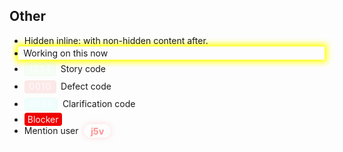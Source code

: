 ## Other
- Hidden inline: <hide>hidden</hide> with non-hidden content after.
- <now>Working on this now
- <ti>1234</ti> Story code
- <tid>0010</tid> Defect code
- <tic>0099</tic> Clarification code
- <blocker>Blocker</blocker>
- Mention user <tag>j5v


<style>
  li { margin-bottom: 0.1rem }

  now {
    display: block;
    padding: 2px 8px;
    margin-left: -0.6rem;
    box-shadow: 0px 0px 9px 4px hsla(60,100%, 50%, 1);
  }

  /* ticket numbers */
  ti, tid, tic {
    padding: 0rem 0.4rem 0.1rem 0.4rem;
    background: hsla(120,80%,90%,0.2);
    color: hsla(120,0%,100%,0.80);
    font-weight: 400;
    margin-right: 0.25em;
    border: 1px solid hsla(120,80%,90%,0.2);
    border-radius: 4px;
    letter-spacing: 0.06rem;
    white-space: nowrap;
    line-height: 1.9em;
  }
  tid { background: hsla(0,80%,85%,0.32) }
  tic { background: hsla(180,90%,90%,0.32) }

  /* blocker tag */
  blocker {
    color: #FEE;
    background-color: #E00;
    padding: 2px 5px;
    margin: 0px 2px 0px 0px;
    border-radius: 4px;
  }
  blocker:hover:after {
    margin-left: 1rem;
    content: 'BLOCKED'
  }

  hide { display: none; }

  tag {
    background-color: hsla(0,0%,100%,0.05);
    border-radius: 10rem;
    padding: 0.1rem 0.6rem;
    margin-left: 0.3rem;
    color: hsla(0,100%,80%,1);
    font-weight: 800;
    border: 1px solid hsla(0,0%,100%,0.05);
    box-shadow: 0px 0px 8px hsla(0,100%,90%,0.7);
  }

  /* Fix some table rendering */
  td { vertical-align: top; }
  th { white-space: nowrap; } /* You might not want this */

  /* Compact progress bars */
  progress { width: 3rem; }  

</style>